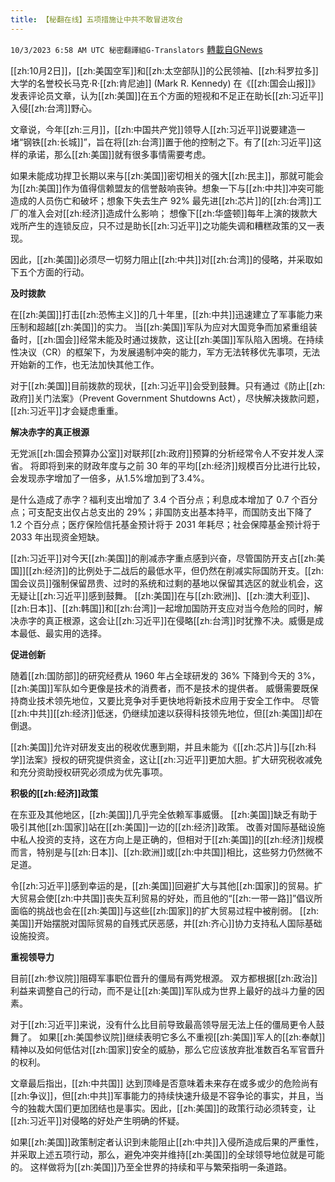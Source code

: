 ```yaml
---
title: 【秘翻在线】五项措施让中共不敢冒进攻台
---
```

`10/3/2023 6:58 AM UTC 秘密翻譯組G-Translators` [轉載自GNews](https://gnews.org/articles/1773279)

[[zh:10月2日]]，[[zh:美国空军]]和[[zh:太空部队]]的公民领袖、[[zh:科罗拉多]]大学的名誉校长马克·R·[[zh:肯尼迪]] (Mark R. Kennedy) 在《[[zh:国会山报]]》发表评论员文章，认为[[zh:美国]]在五个方面的短视和不足正在助长[[zh:习近平]]入侵[[zh:台湾]]野心。

文章说，今年[[zh:三月]]，[[zh:中国共产党]]领导人[[zh:习近平]]说要建造一堵“钢铁[[zh:长城]]”，旨在将[[zh:台湾]]置于他的控制之下。有了[[zh:习近平]]这样的承诺，那么[[zh:美国]]就有很多事情需要考虑。

如果未能成功捍卫长期以来与[[zh:美国]]密切相关的强大[[zh:民主]]，那就可能会为[[zh:美国]]作为值得信赖盟友的信誉敲响丧钟。想象一下与[[zh:中共]]冲突可能造成的人员伤亡和破坏；想象下失去生产 92% 最先进[[zh:芯片]]的[[zh:台湾]]工厂的准入会对[[zh:经济]]造成什么影响； 想像下[[zh:华盛顿]]每年上演的拨款大戏所产生的连锁反应，只不过是助长[[zh:习近平]]之功能失调和糟糕政策的又一表现。

因此，[[zh:美国]]必须尽一切努力阻止[[zh:中共]]对[[zh:台湾]]的侵略，并采取如下五个方面的行动。

**及时拨款**

 在[[zh:美国]]打击[[zh:恐怖主义]]的几十年里，[[zh:中共]]迅速建立了军事能力来压制和超越[[zh:美国]]的实力。 当[[zh:美国]]军队为应对大国竞争而加紧重组装备时，[[zh:国会]]经常未能及时通过拨款，这让[[zh:美国]]军队陷入困境。在持续性决议（CR）的框架下，为发展遏制冲突的能力，军方无法转移优先事项，无法开始新的工作，也无法加快其他工作。

对于[[zh:美国]]目前拨款的现状，[[zh:习近平]]会受到鼓舞。只有通过《防止[[zh:政府]]关门法案》（Prevent Government Shutdowns Act），尽快解决拨款问题，[[zh:习近平]]才会疑虑重重。

**解决赤字的真正根源**

 无党派[[zh:国会预算办公室]]对联邦[[zh:政府]]预算的分析经常令人不安并发人深省。 将即将到来的财政年度与之前 30 年的平均[[zh:经济]]规模百分比进行比较，会发现赤字增加了一倍多，从1.5%增加到了3.4%。

是什么造成了赤字？福利支出增加了 3.4 个百分点；利息成本增加了 0.7 个百分点；可支配支出仅占总支出的 29%；非国防支出基本持平，而国防支出下降了 1.2 个百分点；医疗保险信托基金预计将于 2031 年耗尽；社会保障基金预计将于 2033 年出现资金短缺。

[[zh:习近平]]对今天[[zh:美国]]的削减赤字重点感到兴奋，尽管国防开支占[[zh:美国]][[zh:经济]]的比例处于二战后的最低水平，但仍然在削减实际国防开支。[[zh:国会议员]]强制保留昂贵、过时的系统和过剩的基地以保留其选区的就业机会，这无疑让[[zh:习近平]]感到鼓舞。 [[zh:美国]]在与[[zh:欧洲]]、[[zh:澳大利亚]]、[[zh:日本]]、[[zh:韩国]]和[[zh:台湾]]一起增加国防开支应对当今危险的同时，解决赤字的真正根源，这会让[[zh:习近平]]在侵略[[zh:台湾]]时犹豫不决。威慑是成本最低、最实用的选择。

**促进创新**

 随着[[zh:国防部]]的研究经费从 1960 年占全球研发的 36% 下降到今天的 3%，[[zh:美国]]军队如今更像是技术的消费者，而不是技术的提供者。 威慑需要既保持商业技术领先地位，又要比竞争对手更快地将新技术应用于安全工作中。 尽管[[zh:中共]][[zh:经济]]低迷，仍继续加速以获得科技领先地位，但[[zh:美国]]却在倒退。

[[zh:美国]]允许对研发支出的税收优惠到期，并且未能为《[[zh:芯片]]与[[zh:科学]]法案》授权的研究提供资金，这让[[zh:习近平]]更加大胆。扩大研究税收减免和充分资助授权研究必须成为优先事项。

**积极的[[zh:经济]]政策**

 在东亚及其他地区，[[zh:美国]]几乎完全依赖军事威慑。 [[zh:美国]]缺乏有助于吸引其他[[zh:国家]]站在[[zh:美国]]一边的[[zh:经济]]政策。 改善对国际基础设施中私人投资的支持，这在方向上是正确的，但相对于[[zh:美国]]的[[zh:经济]]规模而言，特别是与[[zh:日本]]、[[zh:欧洲]]或[[zh:中共国]]相比，这些努力仍然微不足道。

令[[zh:习近平]]感到幸运的是，[[zh:美国]]回避扩大与其他[[zh:国家]]的贸易。扩大贸易会使[[zh:中共国]]丧失互利贸易的好处，而且他的“[[zh:一带一路]]”倡议所面临的挑战也会在[[zh:美国]]与这些[[zh:国家]]的扩大贸易过程中被削弱。 [[zh:美国]]开始摆脱对国际贸易的自残式厌恶感，并[[zh:齐心]]协力支持私人国际基础设施投资。

**重视领导力**

目前[[zh:参议院]]阻碍军事职位晋升的僵局有两党根源。 双方都根据[[zh:政治]]利益来调整自己的行动，而不是让[[zh:美国]]军队成为世界上最好的战斗力量的因素。

对于[[zh:习近平]]来说，没有什么比目前导致最高领导层无法上任的僵局更令人鼓舞了。 如果[[zh:美国参议院]]继续表明它多么不重视[[zh:美国]]军人的[[zh:奉献]]精神以及如何低估对[[zh:国家]]安全的威胁，那么它应该放弃批准数百名军官晋升的权利。

文章最后指出，[[zh:中共国]] 达到顶峰是否意味着未来存在或多或少的危险尚有[[zh:争议]]，但[[zh:中共]]军事能力的持续快速升级是不容争论的事实，并且，当今的独裁大国们更加团结也是事实。因此，[[zh:美国]]的政策行动必须转变，让[[zh:习近平]]对侵略的好处产生明确的怀疑。

如果[[zh:美国]]政策制定者认识到未能阻止[[zh:中共]]入侵所造成后果的严重性，并采取上述五项行动，那么，避免冲突并维持[[zh:美国]]的全球领导地位就是可能的。 这样做将为[[zh:美国]]乃至全世界的持续和平与繁荣指明一条道路。
